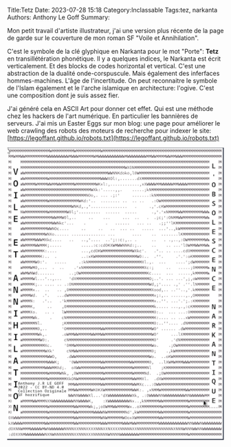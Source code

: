 Title:Tetz
Date: 2023-07-28 15:18
Category:Inclassable
Tags:tez, narkanta
Authors: Anthony Le Goff
Summary:

Mon petit travail d'artiste illustrateur, j'ai une version plus récente de la page de garde sur le couverture de mon roman SF "Voile et Annihilation".

C'est le symbole de la clé glyphique en Narkanta pour le mot "Porte": **Tetz** en transillétération phonétique. Il y a quelques indices, le Narkanta est écrit verticalement. Et des blocks de codes horizontal et vertical. C'est une abstraction de la dualité onde-corspuscule. Mais également des inferfaces hommes-machines. L'âge de l'incertitude. On peut reconnaitre le symbole de l'Islam également et le l'arche islamique en architecture: l'ogive. C'est une composition dont je suis assez fier.

J'ai généré cela en ASCII Art pour donner cet effet. Qui est une méthode chez les hackers de l'art numérique. En particulier les bannières de serveurs. J'ai mis un Easter Eggs sur mon blog: une page pour améliorer le web crawling des robots des moteurs de recherche pour indexer le site: [https://legoffant.github.io/robots.txt](https://legoffant.github.io/robots.txt)

![tetz](images/tetz-n1.png)